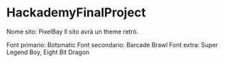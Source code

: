 # HackademyFinalProject
Nome sito: PixelBay
Il sito avrà un theme retrò.

Font primario: Botsmatic
Font secondario: Barcade Brawl
Font extra: Super Legend Boy, Eight Bit Dragon